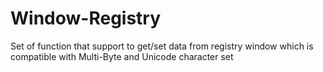 # Window-Registry
Set of function that support to get/set data from registry window which is compatible with Multi-Byte and Unicode character set
